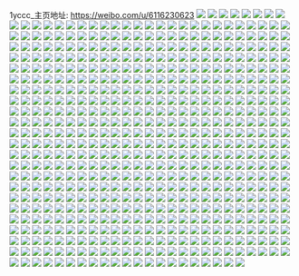 1yccc_主页地址: https://weibo.com/u/6116230623 
![](https://wx4.sinaimg.cn/mw2000/006FV4Z1gy1h9esvovrpvj316p1kwe81.jpg) 
![](https://wx4.sinaimg.cn/mw2000/006FV4Z1gy1h9esvt22xvj32gd340qv6.jpg) 
![](https://wx4.sinaimg.cn/mw2000/006FV4Z1gy1h9esvqgfuhj31nj27chdt.jpg) 
![](https://wx4.sinaimg.cn/mw2000/006FV4Z1gy1h9esvn4p8bj31hu1i24qp.jpg) 
![](https://wx4.sinaimg.cn/mw2000/006FV4Z1gy1h9esvmlwsdj31o1280kjl.jpg) 
![](https://wx4.sinaimg.cn/mw2000/006FV4Z1gy1h9esvrukzwj32bh2xshdv.jpg) 
![](https://wx4.sinaimg.cn/mw2000/006FV4Z1gy1h9esvk32c8j315l1kw1kx.jpg) 
![](https://wx4.sinaimg.cn/mw2000/006FV4Z1gy1h9esvl1104j31u91tu1ky.jpg) 
![](https://wx4.sinaimg.cn/mw2000/006FV4Z1gy1h9esvj8m0pj31821nfnos.jpg) 
![](https://wx4.sinaimg.cn/mw2000/006FV4Z1gy1h9ds79ukv9j30k00zkadu.jpg) 
![](https://wx4.sinaimg.cn/mw2000/006FV4Z1gy1h9ds7b6aioj32c0340qv5.jpg) 
![](https://wx4.sinaimg.cn/mw2000/006FV4Z1gy1h962oytxr3j30u0140e0c.jpg) 
![](https://wx4.sinaimg.cn/mw2000/006FV4Z1gy1h962owv2wzj30u0140dye.jpg) 
![](https://wx4.sinaimg.cn/mw2000/006FV4Z1gy1h962p122ubj33402c0e82.jpg) 
![](https://wx4.sinaimg.cn/mw2000/006FV4Z1gy1h962p43xmwj32c0340npe.jpg) 
![](https://wx4.sinaimg.cn/mw2000/006FV4Z1gy1h92iqtcxd4j31o0280npd.jpg) 
![](https://wx4.sinaimg.cn/mw2000/006FV4Z1gy1h92iquzj7wj32c02c0qv5.jpg) 
![](https://wx4.sinaimg.cn/mw2000/006FV4Z1gy1h92iqq0l41j30u0140455.jpg) 
![](https://wx4.sinaimg.cn/mw2000/006FV4Z1gy1h92iqvmrqpj30zg1bate7.jpg) 
![](https://wx4.sinaimg.cn/mw2000/006FV4Z1gy1h90zlj3gdgj30zk0k0dk4.jpg) 
![](https://wx4.sinaimg.cn/mw2000/006FV4Z1gy1h8u1fej4tsj32c02c0kjm.jpg) 
![](https://wx4.sinaimg.cn/mw2000/006FV4Z1gy1h8u1fa5455j32c02c0kjm.jpg) 
![](https://wx4.sinaimg.cn/mw2000/006FV4Z1gy1h8u1fgugukj32c02c0e82.jpg) 
![](https://wx4.sinaimg.cn/mw2000/006FV4Z1gy1h8u1fc1z44j32c02c0u0x.jpg) 
![](https://wx4.sinaimg.cn/mw2000/006FV4Z1gy1h8t4b3eq08j32c02c0b2a.jpg) 
![](https://wx4.sinaimg.cn/mw2000/006FV4Z1gy1h8t4b0fgytj32c02c07wi.jpg) 
![](https://wx4.sinaimg.cn/mw2000/006FV4Z1gy1h8t4eudlatj30u00ykn4j.jpg) 
![](https://wx4.sinaimg.cn/mw2000/006FV4Z1gy1h8t4euwc6tj30wi12m79x.jpg) 
![](https://wx4.sinaimg.cn/mw2000/006FV4Z1gy1h8t4etnor8j30tu0tugtn.jpg) 
![](https://wx4.sinaimg.cn/mw2000/006FV4Z1gy1h8t4evk3irj30tw0twjzi.jpg) 
![](https://wx4.sinaimg.cn/mw2000/006FV4Z1gy1h8t4bc7nz9j31sc1scb29.jpg) 
![](https://wx4.sinaimg.cn/mw2000/006FV4Z1gy1h8t4g3dbyyj32c02c0hdu.jpg) 
![](https://wx4.sinaimg.cn/mw2000/006FV4Z1gy1h8t4g4gra2j30u01hcgts.jpg) 
![](https://wx4.sinaimg.cn/mw2000/006FV4Z1gy1h8rzh0hoa3j30k00zk0x3.jpg) 
![](https://wx4.sinaimg.cn/mw2000/006FV4Z1gy1h8rzh19s7ej30tw0twajk.jpg) 
![](https://wx4.sinaimg.cn/mw2000/006FV4Z1gy1h8rzh1o8thj30u0140ajn.jpg) 
![](https://wx4.sinaimg.cn/mw2000/006FV4Z1gy1h8rzh20hf5j30u0140453.jpg) 
![](https://wx4.sinaimg.cn/mw2000/006FV4Z1gy1h8l7b65b3aj32c02c0npd.jpg) 
![](https://wx4.sinaimg.cn/mw2000/006FV4Z1gy1h8l7dgkaiuj32c02c0kjl.jpg) 
![](https://wx4.sinaimg.cn/mw2000/006FV4Z1gy1h8l7bd3luuj32c02c0u0x.jpg) 
![](https://wx4.sinaimg.cn/mw2000/006FV4Z1gy1h8l7b8b4ipj32c02c07wi.jpg) 
![](https://wx4.sinaimg.cn/mw2000/006FV4Z1gy1h8l7b9cu5jj30u01hc144.jpg) 
![](https://wx4.sinaimg.cn/mw2000/006FV4Z1gy1h8l7bb9ot5j32c02c0e82.jpg) 
![](https://wx4.sinaimg.cn/mw2000/006FV4Z1gy1h8l7b4b3tuj32c02c0x6p.jpg) 
![](https://wx4.sinaimg.cn/mw2000/006FV4Z1gy1h8l7bf74wuj32c02c0kjm.jpg) 
![](https://wx4.sinaimg.cn/mw2000/006FV4Z1gy1h8l7bhkuokj32c02c0e82.jpg) 
![](https://wx4.sinaimg.cn/mw2000/006FV4Z1gy1h8d93iio5mj32c02c0u0x.jpg) 
![](https://wx4.sinaimg.cn/mw2000/006FV4Z1gy1h8c1dlwasej325t33y7wi.jpg) 
![](https://wx4.sinaimg.cn/mw2000/006FV4Z1gy1h8c1dmyaj4j30u01hcgyp.jpg) 
![](https://wx4.sinaimg.cn/mw2000/006FV4Z1gy1h8c1dnbxkrj31ba0zgjxn.jpg) 
![](https://wx4.sinaimg.cn/mw2000/006FV4Z1gy1h8c1doqtvqj31o0280npd.jpg) 
![](https://wx4.sinaimg.cn/mw2000/006FV4Z1gy1h8c1dru0vwj33402c0u0y.jpg) 
![](https://wx4.sinaimg.cn/mw2000/006FV4Z1gy1h8c1duyz2ej33402c0npe.jpg) 
![](https://wx4.sinaimg.cn/mw2000/006FV4Z1gy1h8c1dz5imvj32c0340b2b.jpg) 
![](https://wx4.sinaimg.cn/mw2000/006FV4Z1gy1h8c1e2hgvpj32c03407wj.jpg) 
![](https://wx4.sinaimg.cn/mw2000/006FV4Z1gy1h8c1e4551kj31hc0u0wt9.jpg) 
![](https://wx4.sinaimg.cn/mw2000/006FV4Z1gy1h8c0amwnm7j31hc1hchdu.jpg) 
![](https://wx4.sinaimg.cn/mw2000/006FV4Z1gy1h8c0ahpk3ej33342bckjl.jpg) 
![](https://wx4.sinaimg.cn/mw2000/006FV4Z1gy1h8c0ap6h2kj33342bcu0x.jpg) 
![](https://wx4.sinaimg.cn/mw2000/006FV4Z1gy1h8c0xsrpsqj30zk0zk0x7.jpg) 
![](https://wx4.sinaimg.cn/mw2000/006FV4Z1gy1h7ulsc98asj31o02801ky.jpg) 
![](https://wx4.sinaimg.cn/mw2000/006FV4Z1gy1h7ulsf7sx8j31o0280hdu.jpg) 
![](https://wx4.sinaimg.cn/mw2000/006FV4Z1gy1h7ulsjmv4bj31o02801ky.jpg) 
![](https://wx4.sinaimg.cn/mw2000/006FV4Z1gy1h7ulsm7oj5j31o02801ky.jpg) 
![](https://wx4.sinaimg.cn/mw2000/006FV4Z1gy1h7ulsh9zg6j32801o0kjl.jpg) 
![](https://wx4.sinaimg.cn/mw2000/006FV4Z1gy1h7uls9vepbj32c02c0b2a.jpg) 
![](https://wx4.sinaimg.cn/mw2000/006FV4Z1gy1h7til10tx2j32801o0e81.jpg) 
![](https://wx4.sinaimg.cn/mw2000/006FV4Z1gy1h7til71k9gj32802ypnpk.jpg) 
![](https://wx4.sinaimg.cn/mw2000/006FV4Z1gy1h7til7up4bj31o0280b29.jpg) 
![](https://wx4.sinaimg.cn/mw2000/006FV4Z1gy1h7tikz4re4j32c0340npe.jpg) 
![](https://wx4.sinaimg.cn/mw2000/006FV4Z1gy1h7til9h14kj32c03404qr.jpg) 
![](https://wx4.sinaimg.cn/mw2000/006FV4Z1gy1h7tiln6u9zj32c0340e82.jpg) 
![](https://wx4.sinaimg.cn/mw2000/006FV4Z1gy1h7k7sr1vcoj32c03401kz.jpg) 
![](https://wx4.sinaimg.cn/mw2000/006FV4Z1gy1h7k7svfb6nj32c0340x6q.jpg) 
![](https://wx4.sinaimg.cn/mw2000/006FV4Z1gy1h7k7syalqrj32c0340kjm.jpg) 
![](https://wx4.sinaimg.cn/mw2000/006FV4Z1gy1h72x2x9o3bj33402c0npf.jpg) 
![](https://wx4.sinaimg.cn/mw2000/006FV4Z1gy1h72wxdimjvj33402c0npf.jpg) 
![](https://wx4.sinaimg.cn/mw2000/006FV4Z1gy1h72wwf8ik4j32c02c04qs.jpg) 
![](https://wx4.sinaimg.cn/mw2000/006FV4Z1gy1h72wwkzvvuj33402c0kjp.jpg) 
![](https://wx4.sinaimg.cn/mw2000/006FV4Z1gy1h72wwq2jzjj33402c0u0x.jpg) 
![](https://wx4.sinaimg.cn/mw2000/006FV4Z1gy1h72wwu2l20j32c02c0u0z.jpg) 
![](https://wx4.sinaimg.cn/mw2000/006FV4Z1gy1h72wwypk0oj33402c0u10.jpg) 
![](https://wx4.sinaimg.cn/mw2000/006FV4Z1gy1h72wx493l6j33402c0u11.jpg) 
![](https://wx4.sinaimg.cn/mw2000/006FV4Z1gy1h72wx9luitj33402c01l1.jpg) 
![](https://wx4.sinaimg.cn/mw2000/006FV4Z1gy1h72wxstyxlj32c02c0npe.jpg) 
![](https://wx4.sinaimg.cn/mw2000/006FV4Z1gy1h72wxixc8lj33402c0hdt.jpg) 
![](https://wx4.sinaimg.cn/mw2000/006FV4Z1gy1h72wxljuq9j32c02c0x6q.jpg) 
![](https://wx4.sinaimg.cn/mw2000/006FV4Z1gy1h72wy5402uj33402c0qv9.jpg) 
![](https://wx4.sinaimg.cn/mw2000/006FV4Z1gy1h72wyapnfej324c24c4qq.jpg) 
![](https://wx4.sinaimg.cn/mw2000/006FV4Z1gy1h72wxqw4u2j33402c04qt.jpg) 
![](https://wx4.sinaimg.cn/mw2000/006FV4Z1gy1h72wxvtm6pj33402c01kz.jpg) 
![](https://wx4.sinaimg.cn/mw2000/006FV4Z1gy1h72wwb4jvxj33402c0x6q.jpg) 
![](https://wx4.sinaimg.cn/mw2000/006FV4Z1gy1h72wxza5gdj33402c0b2b.jpg) 
![](https://wx4.sinaimg.cn/mw2000/006FV4Z1gy1h6oou9jym7j33402c0qv6.jpg) 
![](https://wx4.sinaimg.cn/mw2000/006FV4Z1gy1h6ooube4ykj33402c0u0y.jpg) 
![](https://wx4.sinaimg.cn/mw2000/006FV4Z1gy1h6oou7q6nbj33402c0npe.jpg) 
![](https://wx4.sinaimg.cn/mw2000/006FV4Z1gy1h6eqlmtmfnj325u2vt4qq.jpg) 
![](https://wx4.sinaimg.cn/mw2000/006FV4Z1gy1h6eqlod5x0j321l2q4x6p.jpg) 
![](https://wx4.sinaimg.cn/mw2000/006FV4Z1gy1h6eqlrv8tej32c03407wj.jpg) 
![](https://wx4.sinaimg.cn/mw2000/006FV4Z1gy1h6eqmpxpc3j32c02c01ky.jpg) 
![](https://wx4.sinaimg.cn/mw2000/006FV4Z1gy1h6eqnjctjej30tz0tzwpd.jpg) 
![](https://wx4.sinaimg.cn/mw2000/006FV4Z1gy1h6a0chcgaoj30tu13ugnn.jpg) 
![](https://wx4.sinaimg.cn/mw2000/006FV4Z1gy1h6a06ujahuj33402c0hdx.jpg) 
![](https://wx4.sinaimg.cn/mw2000/006FV4Z1gy1h6a061capaj32c02c0qv6.jpg) 
![](https://wx4.sinaimg.cn/mw2000/006FV4Z1gy1h6a0d6kilgj30tu0tu0u1.jpg) 
![](https://wx4.sinaimg.cn/mw2000/006FV4Z1gy1h6a0707ccij30u90h70xv.jpg) 
![](https://wx4.sinaimg.cn/mw2000/006FV4Z1gy1h6a066xsxtj32c0340kjm.jpg) 
![](https://wx4.sinaimg.cn/mw2000/006FV4Z1gy1h6a06duvpqj32c0340hdv.jpg) 
![](https://wx4.sinaimg.cn/mw2000/006FV4Z1gy1h6a083xzqfj30u0140q5t.jpg) 
![](https://wx4.sinaimg.cn/mw2000/006FV4Z1gy1h6a0a08oznj31o0280aio.jpg) 
![](https://wx4.sinaimg.cn/mw2000/006FV4Z1gy1h6a09xma5wj32c0340kjm.jpg) 
![](https://wx4.sinaimg.cn/mw2000/006FV4Z1gy1h6a06a3r08j32ps1j6n44.jpg) 
![](https://wx4.sinaimg.cn/mw2000/006FV4Z1gy1h6a06obab2j32c03401kz.jpg) 
![](https://wx4.sinaimg.cn/mw2000/006FV4Z1gy1h6a05rz50mj33402c0x6q.jpg) 
![](https://wx4.sinaimg.cn/mw2000/006FV4Z1gy1h6a0bgkn2ij32c02c0x6p.jpg) 
![](https://wx4.sinaimg.cn/mw2000/006FV4Z1gy1h5znkf6x09j32c03407wj.jpg) 
![](https://wx4.sinaimg.cn/mw2000/006FV4Z1gy1h5znkcgdjjj30pr19stcs.jpg) 
![](https://wx4.sinaimg.cn/mw2000/006FV4Z1gy1h5znkme9kwj33402c01l0.jpg) 
![](https://wx4.sinaimg.cn/mw2000/006FV4Z1gy1h5znkp98wgj32c0340x6q.jpg) 
![](https://wx4.sinaimg.cn/mw2000/006FV4Z1gy1h5gzclg57nj31o0280u0x.jpg) 
![](https://wx4.sinaimg.cn/mw2000/006FV4Z1gy1h5gzcmwaowj31o0280u0x.jpg) 
![](https://wx4.sinaimg.cn/mw2000/006FV4Z1gy1h5gzcoe3xlj31o0280kjl.jpg) 
![](https://wx4.sinaimg.cn/mw2000/006FV4Z1gy1h5gzcssyooj31o0280kjl.jpg) 
![](https://wx4.sinaimg.cn/mw2000/006FV4Z1gy1h5gzcuivp9j31o0280b29.jpg) 
![](https://wx4.sinaimg.cn/mw2000/006FV4Z1gy1h5gzcwizwsj31ld26ae81.jpg) 
![](https://wx4.sinaimg.cn/mw2000/006FV4Z1gy1h5gzcy2zgaj30vc15saog.jpg) 
![](https://wx4.sinaimg.cn/mw2000/006FV4Z1gy1h5gzcibl7pj30u01407im.jpg) 
![](https://wx4.sinaimg.cn/mw2000/006FV4Z1gy1h5gzczhv6aj30vc15stji.jpg) 
![](https://wx4.sinaimg.cn/mw2000/006FV4Z1gy1h5gzd0h2i7j30wi0i0gq6.jpg) 
![](https://wx4.sinaimg.cn/mw2000/006FV4Z1gy1h5gzd713suj32c0340npf.jpg) 
![](https://wx4.sinaimg.cn/mw2000/006FV4Z1gy1h5gzdcjvlej31y92rwnpf.jpg) 
![](https://wx4.sinaimg.cn/mw2000/006FV4Z1gy1h5gzcqu4rzj32c02c0e82.jpg) 
![](https://wx4.sinaimg.cn/mw2000/006FV4Z1gy1h5gzdg9zaej33402c0kjp.jpg) 
![](https://wx4.sinaimg.cn/mw2000/006FV4Z1gy1h5gzdi9s02j32c02c07wj.jpg) 
![](https://wx4.sinaimg.cn/mw2000/006FV4Z1gy1h5gzcglecgj32c02c0e84.jpg) 
![](https://wx4.sinaimg.cn/mw2000/006FV4Z1gy1h5h0ig5vfcj33402c0x6t.jpg) 
![](https://wx4.sinaimg.cn/mw2000/006FV4Z1gy1h5et717zjjj33402c07wi.jpg) 
![](https://wx4.sinaimg.cn/mw2000/006FV4Z1gy1h5et72edixj33402c07wi.jpg) 
![](https://wx4.sinaimg.cn/mw2000/006FV4Z1gy1h5et7463gtj33402c07wi.jpg) 
![](https://wx4.sinaimg.cn/mw2000/006FV4Z1gy1h5et6zwwdgj33402c0kjm.jpg) 
![](https://wx4.sinaimg.cn/mw2000/006FV4Z1gy1h5et75p0vvj33402c0kjm.jpg) 
![](https://wx4.sinaimg.cn/mw2000/006FV4Z1gy1h5et78p7chj32c02c0b2a.jpg) 
![](https://wx4.sinaimg.cn/mw2000/006FV4Z1gy1h4yijvzkk3j31i00w0twb.jpg) 
![](https://wx4.sinaimg.cn/mw2000/006FV4Z1gy1h4yii2w36lj32801o0b2a.jpg) 
![](https://wx4.sinaimg.cn/mw2000/006FV4Z1gy1h4yiigs8hij32801o0kjm.jpg) 
![](https://wx4.sinaimg.cn/mw2000/006FV4Z1gy1h4yiikr95tj31o0280b2a.jpg) 
![](https://wx4.sinaimg.cn/mw2000/006FV4Z1gy1h4yikdanr6j32yo1o0e82.jpg) 
![](https://wx4.sinaimg.cn/mw2000/006FV4Z1gy1h4yik9qa5rj32c0340hdv.jpg) 
![](https://wx4.sinaimg.cn/mw2000/006FV4Z1gy1h4yik37jwlj32c03407wl.jpg) 
![](https://wx4.sinaimg.cn/mw2000/006FV4Z1gy1h4yik72qtoj32c0340x6r.jpg) 
![](https://wx4.sinaimg.cn/mw2000/006FV4Z1gy1h4yikgur05j32c0340hdu.jpg) 
![](https://wx4.sinaimg.cn/mw2000/006FV4Z1gy1h3vbg41mwtj32c0340x6p.jpg) 
![](https://wx4.sinaimg.cn/mw2000/006FV4Z1gy1h3vbg6lzazj32c02c0x6p.jpg) 
![](https://wx4.sinaimg.cn/mw2000/006FV4Z1gy1h3vbg8lk9yj32c02c0hdt.jpg) 
![](https://wx4.sinaimg.cn/mw2000/006FV4Z1gy1h3vbpgbeyhj31nc275e81.jpg) 
![](https://wx4.sinaimg.cn/mw2000/006FV4Z1gy1h3vbs40iaaj30tu13u7m6.jpg) 
![](https://wx4.sinaimg.cn/mw2000/006FV4Z1gy1h3vbs7w5egj30l60fpjvc.jpg) 
![](https://wx4.sinaimg.cn/mw2000/006FV4Z1gy1h3f672sky9j31ya2n9npd.jpg) 
![](https://wx4.sinaimg.cn/mw2000/006FV4Z1gy1h3f67f6tuaj30yi22okjl.jpg) 
![](https://wx4.sinaimg.cn/mw2000/006FV4Z1gy1h3f67fyzcpj30wi1cjdpg.jpg) 
![](https://wx4.sinaimg.cn/mw2000/006FV4Z1gy1h3f6700k0wj32c02c0hdu.jpg) 
![](https://wx4.sinaimg.cn/mw2000/006FV4Z1gy1h3f67jnx5lj32c02c0b2a.jpg) 
![](https://wx4.sinaimg.cn/mw2000/006FV4Z1gy1h3f67qjzp5j32c0340b2a.jpg) 
![](https://wx4.sinaimg.cn/mw2000/006FV4Z1gy1h3f67vcfptj32c03404qq.jpg) 
![](https://wx4.sinaimg.cn/mw2000/006FV4Z1gy1h3f67yb2eaj32c02c0qv5.jpg) 
![](https://wx4.sinaimg.cn/mw2000/006FV4Z1gy1h3f682z5acj32c03401l0.jpg) 
![](https://wx4.sinaimg.cn/mw2000/006FV4Z1gy1h3f687gbj4j32c03404qs.jpg) 
![](https://wx4.sinaimg.cn/mw2000/006FV4Z1gy1h3f68bxenuj32c03401l0.jpg) 
![](https://wx4.sinaimg.cn/mw2000/006FV4Z1gy1h3f68gr1xyj32c0340hdw.jpg) 
![](https://wx4.sinaimg.cn/mw2000/006FV4Z1gy1h3f68kh47dj32c03407wj.jpg) 
![](https://wx4.sinaimg.cn/mw2000/006FV4Z1gy1h3f68pyeffj32c0340x6r.jpg) 
![](https://wx4.sinaimg.cn/mw2000/006FV4Z1gy1h3f68tmg38j32c0340qv7.jpg) 
![](https://wx4.sinaimg.cn/mw2000/006FV4Z1gy1h32f36qc5qj31o02yohbl.jpg) 
![](https://wx4.sinaimg.cn/mw2000/006FV4Z1gy1h32f381kk2j31o02yokg2.jpg) 
![](https://wx4.sinaimg.cn/mw2000/006FV4Z1gy1h32f4evw7xj30u00l6aiq.jpg) 
![](https://wx4.sinaimg.cn/mw2000/006FV4Z1gy1h32f39qa56j30zg1batdv.jpg) 
![](https://wx4.sinaimg.cn/mw2000/006FV4Z1gy1h32f3c809ij32c0340hdu.jpg) 
![](https://wx4.sinaimg.cn/mw2000/006FV4Z1gy1h32f3ezyorj32c0340hdu.jpg) 
![](https://wx4.sinaimg.cn/mw2000/006FV4Z1gy1h32f3lokbpj30sw0guwim.jpg) 
![](https://wx4.sinaimg.cn/mw2000/006FV4Z1gy1h32f3l4o77j32c0340qv7.jpg) 
![](https://wx4.sinaimg.cn/mw2000/006FV4Z1gy1h32f356cw3j32c03404qr.jpg) 
![](https://wx4.sinaimg.cn/mw2000/006FV4Z1gy1h32f3u0bsaj31o021u4qp.jpg) 
![](https://wx4.sinaimg.cn/mw2000/006FV4Z1gy1h32f3xprtfj31o0280hdt.jpg) 
![](https://wx4.sinaimg.cn/mw2000/006FV4Z1gy1h32f40d5kaj32c0340x6q.jpg) 
![](https://wx4.sinaimg.cn/mw2000/006FV4Z1gy1h32f47jqi6j31o0280u0x.jpg) 
![](https://wx4.sinaimg.cn/mw2000/006FV4Z1gy1h32f4df0w3j31o0280kjl.jpg) 
![](https://wx4.sinaimg.cn/mw2000/006FV4Z1gy1h32f5h6ioqj32c02c0npd.jpg) 
![](https://wx4.sinaimg.cn/mw2000/006FV4Z1gy1h23rt8zc9lj32c02c0kjl.jpg) 
![](https://wx4.sinaimg.cn/mw2000/006FV4Z1gy1h23rtl3cpuj32c0340e82.jpg) 
![](https://wx4.sinaimg.cn/mw2000/006FV4Z1gy1h23rtmw9xfj32c0340u0x.jpg) 
![](https://wx4.sinaimg.cn/mw2000/006FV4Z1gy1h23rswu1fmj32il2ilhdv.jpg) 
![](https://wx4.sinaimg.cn/mw2000/006FV4Z1gy1h23rs89ibvj30u00u0qoz.jpg) 
![](https://wx4.sinaimg.cn/mw2000/006FV4Z1gy1h23rto4rwcj32c02c0kjl.jpg) 
![](https://wx4.sinaimg.cn/mw2000/006FV4Z1gy1h23rtj6jkij31ff1keb29.jpg) 
![](https://wx4.sinaimg.cn/mw2000/006FV4Z1gy1h23rs8usutj313u0tun88.jpg) 
![](https://wx4.sinaimg.cn/mw2000/006FV4Z1gy1h23rsd9sivj32pd2pd7wk.jpg) 
![](https://wx4.sinaimg.cn/mw2000/006FV4Z1gy1h23rsgjuaxj32c02c0b2b.jpg) 
![](https://wx4.sinaimg.cn/mw2000/006FV4Z1gy1h23rsoe2lyj32c02c0u0z.jpg) 
![](https://wx4.sinaimg.cn/mw2000/006FV4Z1gy1h23rssvf8tj331e31e7wk.jpg) 
![](https://wx4.sinaimg.cn/mw2000/006FV4Z1gy1h1d5ek6uj3j32c02c04qr.jpg) 
![](https://wx4.sinaimg.cn/mw2000/006FV4Z1gy1h1d5emqfy1j32c02c01kz.jpg) 
![](https://wx4.sinaimg.cn/mw2000/006FV4Z1gy1h1d5fz1l6pj30fp0fpt9t.jpg) 
![](https://wx4.sinaimg.cn/mw2000/006FV4Z1gy1h1d5ehfwpcj32c02c0npe.jpg) 
![](https://wx4.sinaimg.cn/mw2000/006FV4Z1gy1h1d5eps5koj33402c0hdv.jpg) 
![](https://wx4.sinaimg.cn/mw2000/006FV4Z1gy1h1d5ertlc9j32c0340kjm.jpg) 
![](https://wx4.sinaimg.cn/mw2000/006FV4Z1gy1h1d5fyaumgj32c02c07wj.jpg) 
![](https://wx4.sinaimg.cn/mw2000/006FV4Z1gy1h1d5hy8zzgj32c0340e82.jpg) 
![](https://wx4.sinaimg.cn/mw2000/006FV4Z1gy1h1d5i1vwtcj33402c0b2b.jpg) 
![](https://wx4.sinaimg.cn/mw2000/006FV4Z1gy1h1d5i6ypokj32c03407wj.jpg) 
![](https://wx4.sinaimg.cn/mw2000/006FV4Z1gy1h0mi5rmsitj32c0340hdv.jpg) 
![](https://wx4.sinaimg.cn/mw2000/006FV4Z1gy1h0mi5w429cj32c03407wj.jpg) 
![](https://wx4.sinaimg.cn/mw2000/006FV4Z1gy1h0mi0dg58jj32c03401kz.jpg) 
![](https://wx4.sinaimg.cn/mw2000/006FV4Z1gy1h0mi2v7m08j32c0340e83.jpg) 
![](https://wx4.sinaimg.cn/mw2000/006FV4Z1gy1gzvtiwggd1j30sl1evjwu.jpg) 
![](https://wx4.sinaimg.cn/mw2000/006FV4Z1gy1gzvtivt8jjj32c02c0npd.jpg) 
![](https://wx4.sinaimg.cn/mw2000/006FV4Z1gy1gzvqeoyr1jj32c02c0kjn.jpg) 
![](https://wx4.sinaimg.cn/mw2000/006FV4Z1gy1gzvqeqbziej32c0293npe.jpg) 
![](https://wx4.sinaimg.cn/mw2000/006FV4Z1gy1gzvqenoek6j33322bau0y.jpg) 
![](https://wx4.sinaimg.cn/mw2000/006FV4Z1gy1gzvqfrjmosj32c02c0e82.jpg) 
![](https://wx4.sinaimg.cn/mw2000/006FV4Z1gy1gzavldg2f2j306o04oq2s.jpg) 
![](https://wx4.sinaimg.cn/mw2000/006FV4Z1gy1gyvsxhx069j32c0340hdt.jpg) 
![](https://wx4.sinaimg.cn/mw2000/006FV4Z1gy1gyvsxjgvo5j32c0340npe.jpg) 
![](https://wx4.sinaimg.cn/mw2000/006FV4Z1gy1gyvsxkld06j32c0340qv5.jpg) 
![](https://wx4.sinaimg.cn/mw2000/006FV4Z1gy1gyvt5exp59j32c0340npe.jpg) 
![](https://wx4.sinaimg.cn/mw2000/006FV4Z1gy1gynnywyh1wj30wi17cgwf.jpg) 
![](https://wx4.sinaimg.cn/mw2000/006FV4Z1gy1gxzpthc0gpj32c0340b2b.jpg) 
![](https://wx4.sinaimg.cn/mw2000/006FV4Z1gy1gxzptkgphij32c03401kz.jpg) 
![](https://wx4.sinaimg.cn/mw2000/006FV4Z1gy1gxzptl8ijnj30wi0i342g.jpg) 
![](https://wx4.sinaimg.cn/mw2000/006FV4Z1gy1gxs7xbszqzj33402c07wk.jpg) 
![](https://wx4.sinaimg.cn/mw2000/006FV4Z1gy1gxkg8inm10j32c0340u0x.jpg) 
![](https://wx4.sinaimg.cn/mw2000/006FV4Z1gy1gxkg8h1jn0j32c0340u0x.jpg) 
![](https://wx4.sinaimg.cn/mw2000/006FV4Z1gy1gxkgtqnnklj33402c0kjn.jpg) 
![](https://wx4.sinaimg.cn/mw2000/006FV4Z1gy1gvqs9vbenjj62c03407wk02.jpg) 
![](https://wx4.sinaimg.cn/mw2000/006FV4Z1gy1gvqs9yjawsj62c03404qs02.jpg) 
![](https://wx4.sinaimg.cn/mw2000/006FV4Z1gy1gvqsa03q0bj62c03401l002.jpg) 
![](https://wx4.sinaimg.cn/mw2000/006FV4Z1gy1gvqs842h0wj62c0340b2b02.jpg) 
![](https://wx4.sinaimg.cn/mw2000/006FV4Z1gy1gvqs7xvizrj62c03407wi02.jpg) 
![](https://wx4.sinaimg.cn/mw2000/006FV4Z1gy1gvqs7yyxc4j61o0280hdt02.jpg) 
![](https://wx4.sinaimg.cn/mw2000/006FV4Z1gy1gvqs824w3ij61k927zkjl02.jpg) 
![](https://wx4.sinaimg.cn/mw2000/006FV4Z1gy1gvqs9td40qj62c02c0e8102.jpg) 
![](https://wx4.sinaimg.cn/mw2000/006FV4Z1gy1gvqsaatq7uj62c0340e8202.jpg) 
![](https://wx4.sinaimg.cn/mw2000/006FV4Z1gy1gv2ew4xkeej62c02c0qv602.jpg) 
![](https://wx4.sinaimg.cn/mw2000/006FV4Z1gy1guz4mh4rbaj61o0280kjl02.jpg) 
![](https://wx4.sinaimg.cn/mw2000/006FV4Z1gy1guz4miyobxj60u018waub02.jpg) 
![](https://wx4.sinaimg.cn/mw2000/006FV4Z1gy1guz4mjvcgvj60u018w7nf02.jpg) 
![](https://wx4.sinaimg.cn/mw2000/006FV4Z1gy1guz4mkvxb3j60u018wqns02.jpg) 
![](https://wx4.sinaimg.cn/mw2000/006FV4Z1gy1guz4mga3nzj60u018wdzx02.jpg) 
![](https://wx4.sinaimg.cn/mw2000/006FV4Z1gy1guz4mlulocj62c0340npe02.jpg) 
![](https://wx4.sinaimg.cn/mw2000/006FV4Z1gy1guz4mnem2uj63402c0kjm02.jpg) 
![](https://wx4.sinaimg.cn/mw2000/006FV4Z1gy1guz4mwn2ejj60tz0rjqcu02.jpg) 
![](https://wx4.sinaimg.cn/mw2000/006FV4Z1gy1guz4mpt5ooj63402c0kjm02.jpg) 
![](https://wx4.sinaimg.cn/mw2000/006FV4Z1gy1guhnwtgk6dj62c0340qv602.jpg) 
![](https://wx4.sinaimg.cn/mw2000/006FV4Z1gy1guhnwwfqv9j62c03404qr02.jpg) 
![](https://wx4.sinaimg.cn/mw2000/006FV4Z1gy1guhnwzolgej62c0340kjn02.jpg) 
![](https://wx4.sinaimg.cn/mw2000/006FV4Z1gy1guhnxdxxpaj62c0340hdu02.jpg) 
![](https://wx4.sinaimg.cn/mw2000/006FV4Z1gy1guhnylelf4j62c0340b2a02.jpg) 
![](https://wx4.sinaimg.cn/mw2000/006FV4Z1gy1guhnzkym8oj62c0340hdu02.jpg) 
![](https://wx4.sinaimg.cn/mw2000/006FV4Z1gy1guhnznpsc2j62c0340x6q02.jpg) 
![](https://wx4.sinaimg.cn/mw2000/006FV4Z1gy1guho0nms7hj62c0340hdv02.jpg) 
![](https://wx4.sinaimg.cn/mw2000/006FV4Z1gy1guho0rb0mhj62c0340e8302.jpg) 
![](https://wx4.sinaimg.cn/mw2000/006FV4Z1gy1guau5fn6auj62c0340kjl02.jpg) 
![](https://wx4.sinaimg.cn/mw2000/006FV4Z1gy1guau5hmhmwj62c0340kjl02.jpg) 
![](https://wx4.sinaimg.cn/mw2000/006FV4Z1gy1guau5jmlhrj62c0340qv502.jpg) 
![](https://wx4.sinaimg.cn/mw2000/006FV4Z1gy1guau5njk0dj62c0340e8102.jpg) 
![](https://wx4.sinaimg.cn/mw2000/006FV4Z1gy1guau5t7i4nj62c0340e8202.jpg) 
![](https://wx4.sinaimg.cn/mw2000/006FV4Z1gy1guau5wtx3rj62c0340npe02.jpg) 
![](https://wx4.sinaimg.cn/mw2000/006FV4Z1gy1guau62f0ybj62c0340hdv02.jpg) 
![](https://wx4.sinaimg.cn/mw2000/006FV4Z1gy1guau6g91cej60u01407je02.jpg) 
![](https://wx4.sinaimg.cn/mw2000/006FV4Z1gy1guau672ro2j62c0340qv602.jpg) 
![](https://wx4.sinaimg.cn/mw2000/006FV4Z1gy1gu61f762alj60pe0tugs802.jpg) 
![](https://wx4.sinaimg.cn/mw2000/006FV4Z1gy1gu61dt694wj62c02c01ky02.jpg) 
![](https://wx4.sinaimg.cn/mw2000/006FV4Z1gy1gu61e3gxoaj62c02c04qq02.jpg) 
![](https://wx4.sinaimg.cn/mw2000/006FV4Z1gy1gu61gfbbm9j62c02c0b2a02.jpg) 
![](https://wx4.sinaimg.cn/mw2000/006FV4Z1gy1gu61l95taxj62c02c07wi02.jpg) 
![](https://wx4.sinaimg.cn/mw2000/006FV4Z1gy1grqbwzqww3j32c0340npe.jpg) 
![](https://wx4.sinaimg.cn/mw2000/006FV4Z1gy1grqbx2l0xfj32c0340hdu.jpg) 
![](https://wx4.sinaimg.cn/mw2000/006FV4Z1gy1grqbx5lzv9j32c0340u0y.jpg) 
![](https://wx4.sinaimg.cn/mw2000/006FV4Z1gy1grqby9tj31j62c0340u0y02.jpg) 
![](https://wx4.sinaimg.cn/mw2000/006FV4Z1gy1grqbyfqzg2j32c02c0hdy.jpg) 
![](https://wx4.sinaimg.cn/mw2000/006FV4Z1gy1grqby71gdrj30u01hctgl.jpg) 
![](https://wx4.sinaimg.cn/mw2000/006FV4Z1gy1grqbyi0taij32c02c07wi.jpg) 
![](https://wx4.sinaimg.cn/mw2000/006FV4Z1gy1grqbz31oyqj32c03401kx.jpg) 
![](https://wx4.sinaimg.cn/mw2000/006FV4Z1gy1grqbz15lx0j32l7340u15.jpg) 
![](https://wx4.sinaimg.cn/mw2000/006FV4Z1gy1grqbyoai50j320830cb2a.jpg) 
![](https://wx4.sinaimg.cn/mw2000/006FV4Z1gy1grqbym9sk7j30u01904at.jpg) 
![](https://wx4.sinaimg.cn/mw2000/006FV4Z1gy1grqbyrg3zwj33402c0kjl.jpg) 
![](https://wx4.sinaimg.cn/mw2000/006FV4Z1gy1gqtui045wcj30mi0mngwe.jpg) 
![](https://wx4.sinaimg.cn/mw2000/006FV4Z1gy1gqtuflh1h3j323q23qqv6.jpg) 
![](https://wx4.sinaimg.cn/mw2000/006FV4Z1gy1gqtugwndcqj62c02c04qs02.jpg) 
![](https://wx4.sinaimg.cn/mw2000/006FV4Z1gy1gqtufthc74j32c02c0e84.jpg) 
![](https://wx4.sinaimg.cn/mw2000/006FV4Z1gy1gqtufoywfsj32c02c01l0.jpg) 
![](https://wx4.sinaimg.cn/mw2000/006FV4Z1gy1gqtuggs0bjj62c02c0e8302.jpg) 
![](https://wx4.sinaimg.cn/mw2000/006FV4Z1gy1gqtugsmfbvj32c02c0b2c.jpg) 
![](https://wx4.sinaimg.cn/mw2000/006FV4Z1gy1gqtufz2ra6j32c02c0qv8.jpg) 
![](https://wx4.sinaimg.cn/mw2000/006FV4Z1gy1gqtug7u8r0j32c02c0npf.jpg) 
![](https://wx4.sinaimg.cn/mw2000/006FV4Z1gy1gqtugkn7pcj32c02c0e83.jpg) 
![](https://wx4.sinaimg.cn/mw2000/006FV4Z1gy1gqtugoguidj32c02c0npf.jpg) 
![](https://wx4.sinaimg.cn/mw2000/006FV4Z1gy1gqtuh5o0owj32c02c0hdw.jpg) 
![](https://wx4.sinaimg.cn/mw2000/006FV4Z1gy1gqtugdbgiyj32c02c0hdw.jpg) 
![](https://wx4.sinaimg.cn/mw2000/006FV4Z1gy1gqtuh0hzx4j32c02c0qv7.jpg) 
![](https://wx4.sinaimg.cn/mw2000/006FV4Z1gy1gqtug3aor3j32c02c0npf.jpg) 
![](https://wx4.sinaimg.cn/mw2000/006FV4Z1gy1gqtuhc124sj32c02c04qs.jpg) 
![](https://wx4.sinaimg.cn/mw2000/006FV4Z1gy1gqtuhgn5nwj32c02c01l0.jpg) 
![](https://wx4.sinaimg.cn/mw2000/006FV4Z1gy1gqtuhhiwpxj30rs0kuzus.jpg) 
![](https://wx4.sinaimg.cn/mw2000/006FV4Z1gy1gocv45t6zxj31nz27dhdt.jpg) 
![](https://wx4.sinaimg.cn/mw2000/006FV4Z1gy1gocv4ddc5ij31zv1hwhdt.jpg) 
![](https://wx4.sinaimg.cn/mw2000/006FV4Z1gy1gocv48cbslj31o0280hdt.jpg) 
![](https://wx4.sinaimg.cn/mw2000/006FV4Z1gy1gocv4b5y3qj31o0280hdt.jpg) 
![](https://wx4.sinaimg.cn/mw2000/006FV4Z1gy1gocv4iu9rpj32c03407wj.jpg) 
![](https://wx4.sinaimg.cn/mw2000/006FV4Z1gy1gocv50820zj32802yo4qr.jpg) 
![](https://wx4.sinaimg.cn/mw2000/006FV4Z1gy1gocv4mexmbj33402c0npd.jpg) 
![](https://wx4.sinaimg.cn/mw2000/006FV4Z1gy1gocv4qg76bj32c0340b29.jpg) 
![](https://wx4.sinaimg.cn/mw2000/006FV4Z1gy1gocv4uxbr5j32c0340kjm.jpg) 
![](https://wx4.sinaimg.cn/mw2000/006FV4Z1gy1gnu7xsywl1j31400u0e83.jpg) 
![](https://wx4.sinaimg.cn/mw2000/006FV4Z1gy1gnu7xq4clcj321p1iekjm.jpg) 
![](https://wx4.sinaimg.cn/mw2000/006FV4Z1gy1gnu7xredjrj32801o0qv5.jpg) 
![](https://wx4.sinaimg.cn/mw2000/006FV4Z1gy1gnqyr56w1oj31o0280npe.jpg) 
![](https://wx4.sinaimg.cn/mw2000/006FV4Z1gy1gnqyr3yd45j31o0280kjm.jpg) 
![](https://wx4.sinaimg.cn/mw2000/006FV4Z1gy1gn08iv2qfoj32c02c0u0x.jpg) 
![](https://wx4.sinaimg.cn/mw2000/006FV4Z1gy1gn08ik0p5fj32c02c0npf.jpg) 
![](https://wx4.sinaimg.cn/mw2000/006FV4Z1gy1gn08iq1rt2j32c02c0x6s.jpg) 
![](https://wx4.sinaimg.cn/mw2000/006FV4Z1gy1gn08il321wj32c02c0npf.jpg) 
![](https://wx4.sinaimg.cn/mw2000/006FV4Z1gy1gn08j5dy4wj32c02c0b2c.jpg) 
![](https://wx4.sinaimg.cn/mw2000/006FV4Z1gy1gn08ihc146j32c02c07wi.jpg) 
![](https://wx4.sinaimg.cn/mw2000/006FV4Z1gy1gn08im1ivij32c02c0x6q.jpg) 
![](https://wx4.sinaimg.cn/mw2000/006FV4Z1gy1gn08iixef3j32c02c07wj.jpg) 
![](https://wx4.sinaimg.cn/mw2000/006FV4Z1gy1gn08io46qdj32c02c01ky.jpg) 
![](https://wx4.sinaimg.cn/mw2000/006FV4Z1gy1gn08j2e0klj32c02c0npd.jpg) 
![](https://wx4.sinaimg.cn/mw2000/006FV4Z1gy1gn08irnljnj32c02c0qv5.jpg) 
![](https://wx4.sinaimg.cn/mw2000/006FV4Z1gy1gn08itfkurj32c02c0hdt.jpg) 
![](https://wx4.sinaimg.cn/mw2000/006FV4Z1gy1gn08iwr7c4j32c02c0hdt.jpg) 
![](https://wx4.sinaimg.cn/mw2000/006FV4Z1gy1gn08iyqa3ij32c02c01ky.jpg) 
![](https://wx4.sinaimg.cn/mw2000/006FV4Z1gy1gn08j0n870j32c02c0qv5.jpg) 
![](https://wx4.sinaimg.cn/mw2000/006FV4Z1gy1gmld3pbf75j31o0280npe.jpg) 
![](https://wx4.sinaimg.cn/mw2000/006FV4Z1gy1gm5zrpq5iaj32c02c0u0x.jpg) 
![](https://wx4.sinaimg.cn/mw2000/006FV4Z1gy1gm5zrrtk3pj32c02c0x6r.jpg) 
![](https://wx4.sinaimg.cn/mw2000/006FV4Z1gy1gm5zrsz9y2j33402c0b2b.jpg) 
![](https://wx4.sinaimg.cn/mw2000/006FV4Z1gy1gm5zrp0dmfj31o02804qq.jpg) 
![](https://wx4.sinaimg.cn/mw2000/006FV4Z1gy1glpzw17aa7j32c02c0e81.jpg) 
![](https://wx4.sinaimg.cn/mw2000/006FV4Z1gy1gl3q27f6t4j32c02c07wh.jpg) 
![](https://wx4.sinaimg.cn/mw2000/006FV4Z1gy1gl3q2grfzyj32c02c07wh.jpg) 
![](https://wx4.sinaimg.cn/mw2000/006FV4Z1gy1gl3q2f7xfxj32c02c04qp.jpg) 
![](https://wx4.sinaimg.cn/mw2000/006FV4Z1gy1gl3q2jvr35j32c02c07wh.jpg) 
![](https://wx4.sinaimg.cn/mw2000/006FV4Z1gy1gl3q2icep7j32c02c0e81.jpg) 
![](https://wx4.sinaimg.cn/mw2000/006FV4Z1gy1gl3q2161wij32c02c01kz.jpg) 
![](https://wx4.sinaimg.cn/mw2000/006FV4Z1gy1gl3q25sm3ej32c02c04qp.jpg) 
![](https://wx4.sinaimg.cn/mw2000/006FV4Z1gy1gl3q291o4xj32c02c0dzn.jpg) 
![](https://wx4.sinaimg.cn/mw2000/006FV4Z1gy1gl3q2chz32j33402c0kjl.jpg) 
![](https://wx4.sinaimg.cn/mw2000/006FV4Z1gy1gl3q2dnjpoj32c02c01kx.jpg) 
![](https://wx4.sinaimg.cn/mw2000/006FV4Z1gy1gl3q241q8hj32c02c01ky.jpg) 
![](https://wx4.sinaimg.cn/mw2000/006FV4Z1gy1gl3q1zmi0rj32c02c0x5a.jpg) 
![](https://wx4.sinaimg.cn/mw2000/006FV4Z1gy1gl3q229ridj32c02c04qp.jpg) 
![](https://wx4.sinaimg.cn/mw2000/006FV4Z1gy1gl3q2b2kbej32c02c0nla.jpg) 
![](https://wx4.sinaimg.cn/mw2000/006FV4Z1gy1gl3q2lh0n1j32c02c04js.jpg) 
![](https://wx4.sinaimg.cn/mw2000/006FV4Z1gy1gl3q2mpni2j32c02c0e4n.jpg) 
![](https://wx4.sinaimg.cn/mw2000/006FV4Z1gy1gl3q2o9u4gj32c02c0b2b.jpg) 
![](https://wx4.sinaimg.cn/mw2000/006FV4Z1gy1gj5nelykhdj31kw1kwb29.jpg) 
![](https://wx4.sinaimg.cn/mw2000/006FV4Z1gy1gj5nel8xiqj30u00u0qby.jpg) 
![](https://wx4.sinaimg.cn/mw2000/006FV4Z1gy1gj5nen7ndnj32c02c01kz.jpg) 
![](https://wx4.sinaimg.cn/mw2000/006FV4Z1gy1gj5nhbjpcoj32802801ky.jpg) 
![](https://wx4.sinaimg.cn/mw2000/006FV4Z1gy1gj1pdz9mayj32c02c0e84.jpg) 
![](https://wx4.sinaimg.cn/mw2000/006FV4Z1gy1giloe1hqyvj32c02c0qv7.jpg) 
![](https://wx4.sinaimg.cn/mw2000/006FV4Z1gy1giloe0bnnyj33402c01ky.jpg) 
![](https://wx4.sinaimg.cn/mw2000/006FV4Z1gy1gikor3wjs8j32c02c0tz7.jpg) 
![](https://wx4.sinaimg.cn/mw2000/006FV4Z1gy1gikor1m45ij32c02c0e81.jpg) 
![](https://wx4.sinaimg.cn/mw2000/006FV4Z1gy1gidwl63bkrj33322bbnpf.jpg) 
![](https://wx4.sinaimg.cn/mw2000/006FV4Z1gy1gidwl9xg8qj32c02c0kjm.jpg) 
![](https://wx4.sinaimg.cn/mw2000/006FV4Z1gy1gidwl7iamnj33322bbhdv.jpg) 
![](https://wx4.sinaimg.cn/mw2000/006FV4Z1gy1gidwlcrhcwj32c02c0hdv.jpg) 
![](https://wx4.sinaimg.cn/mw2000/006FV4Z1gy1gidwlg8ulcj32c02c07wi.jpg) 
![](https://wx4.sinaimg.cn/mw2000/006FV4Z1gy1gidwoj625dj30u00u07wh.jpg) 
![](https://wx4.sinaimg.cn/mw2000/006FV4Z1gy1gidwl8vb3fj32c02c0u0y.jpg) 
![](https://wx4.sinaimg.cn/mw2000/006FV4Z1gy1gidwlb7jgvj32dc1s01kz.jpg) 
![](https://wx4.sinaimg.cn/mw2000/006FV4Z1gy1gidwkwm6zij32c02c0npe.jpg) 
![](https://wx4.sinaimg.cn/mw2000/006FV4Z1gy1gidwl05odqj32c02c07wk.jpg) 
![](https://wx4.sinaimg.cn/mw2000/006FV4Z1gy1gidwl1y5lcj32c02c01kz.jpg) 
![](https://wx4.sinaimg.cn/mw2000/006FV4Z1gy1gidwkvi0s7j32c03401kz.jpg) 
![](https://wx4.sinaimg.cn/mw2000/006FV4Z1gy1gidwkyecstj31s02dce81.jpg) 
![](https://wx4.sinaimg.cn/mw2000/006FV4Z1gy1gidwkxkwqyj32dc1s0b29.jpg) 
![](https://wx4.sinaimg.cn/mw2000/006FV4Z1gy1gidwl34cgej32c02c0kjm.jpg) 
![](https://wx4.sinaimg.cn/mw2000/006FV4Z1gy1gidwnn2llnj32c02c0x6p.jpg) 
![](https://wx4.sinaimg.cn/mw2000/006FV4Z1gy1gidwl4r1flj32c02c0kjn.jpg) 
![](https://wx4.sinaimg.cn/mw2000/006FV4Z1gy1gidwlf6t79j32c02c0b2a.jpg) 
![](https://wx4.sinaimg.cn/mw2000/006FV4Z1gy1gi4lboksx6j32c02c0kin.jpg) 
![](https://wx4.sinaimg.cn/mw2000/006FV4Z1gy1ghyeeh3upsj32c02c01kx.jpg) 
![](https://wx4.sinaimg.cn/mw2000/006FV4Z1gy1ghxq7x9568j30m80bp3yt.jpg) 
![](https://wx4.sinaimg.cn/mw2000/006FV4Z1gy1ghpi0pxwo0j33402c0npe.jpg) 
![](https://wx4.sinaimg.cn/mw2000/006FV4Z1gy1ghpi0o9g4lj31kw1kw4qp.jpg) 
![](https://wx4.sinaimg.cn/mw2000/006FV4Z1gy1ghpi0mgg1dj316o1kw7m6.jpg) 
![](https://wx4.sinaimg.cn/mw2000/006FV4Z1gy1ghpi0ldk3mj32bb332b2a.jpg) 
![](https://wx4.sinaimg.cn/mw2000/006FV4Z1gy1ghpi0ndt70j31kw1kwb29.jpg) 
![](https://wx4.sinaimg.cn/mw2000/006FV4Z1gy1ghpi13bzgyj31kw1kw7wh.jpg) 
![](https://wx4.sinaimg.cn/mw2000/006FV4Z1gy1ghpi0jnsfjj32c02c07wj.jpg) 
![](https://wx4.sinaimg.cn/mw2000/006FV4Z1gy1ghphzxpj2cj316o1kw19m.jpg) 
![](https://wx4.sinaimg.cn/mw2000/006FV4Z1gy1ghpi03fb8zj32801o01kx.jpg) 
![](https://wx4.sinaimg.cn/mw2000/006FV4Z1gy1ghpi07dyu5j31o02804qp.jpg) 
![](https://wx4.sinaimg.cn/mw2000/006FV4Z1gy1gh4p782hk5j32802yo1l0.jpg) 
![](https://wx4.sinaimg.cn/mw2000/006FV4Z1gy1gh4p794k6ij32c02exb2a.jpg) 
![](https://wx4.sinaimg.cn/mw2000/006FV4Z1gy1gh4p7cz20aj30yi0xudzn.jpg) 
![](https://wx4.sinaimg.cn/mw2000/006FV4Z1gy1gh4p7c7qlmj31ud1udqv5.jpg) 
![](https://wx4.sinaimg.cn/mw2000/006FV4Z1gy1gh4p79y8tpj311x1kvh34.jpg) 
![](https://wx4.sinaimg.cn/mw2000/006FV4Z1gy1gh4p7aq9m9j313s1h2nf3.jpg) 
![](https://wx4.sinaimg.cn/mw2000/006FV4Z1gy1gh4p7bfq2lj316o1kwhdt.jpg) 
![](https://wx4.sinaimg.cn/mw2000/006FV4Z1gy1gh4p75zkdej32an26a4qr.jpg) 
![](https://wx4.sinaimg.cn/mw2000/006FV4Z1gy1gh4p7gpvjgj32c02c0npe.jpg) 
![](https://wx4.sinaimg.cn/mw2000/006FV4Z1gy1gh4p7f7f4gj32c02c0kjm.jpg) 
![](https://wx4.sinaimg.cn/mw2000/006FV4Z1gy1gh4p8g6647j30ru1ly19r.jpg) 
![](https://wx4.sinaimg.cn/mw2000/006FV4Z1gy1gh4p8dzrqqj30ru21edxc.jpg) 
![](https://wx4.sinaimg.cn/mw2000/006FV4Z1gy1gh4p8glq45j30ru1ly7jw.jpg) 
![](https://wx4.sinaimg.cn/mw2000/006FV4Z1gy1gghlv682hnj31kw1kw1kx.jpg) 
![](https://wx4.sinaimg.cn/mw2000/006FV4Z1gy1gg22480c0ej31kw1kwnpd.jpg) 
![](https://wx4.sinaimg.cn/mw2000/006FV4Z1gy1gg2id8qbftj30u00u074y.jpg) 
![](https://wx4.sinaimg.cn/mw2000/006FV4Z1gy1gg2268w4mkj30ty0tyhdt.jpg) 
![](https://wx4.sinaimg.cn/mw2000/006FV4Z1gy1gg2241inqoj31kw1kwhdt.jpg) 
![](https://wx4.sinaimg.cn/mw2000/006FV4Z1gy1gg2hlgilqfj32c02c04qq.jpg) 
![](https://wx4.sinaimg.cn/mw2000/006FV4Z1gy1gg2243cmt1j31kw1kwkjl.jpg) 
![](https://wx4.sinaimg.cn/mw2000/006FV4Z1gy1gfte073kj0j32c02c0hdv.jpg) 
![](https://wx4.sinaimg.cn/mw2000/006FV4Z1gy1gftdzx9jcoj32c02c0kjn.jpg) 
![](https://wx4.sinaimg.cn/mw2000/006FV4Z1gy1gfkszipsjoj32c02c07wj.jpg) 
![](https://wx4.sinaimg.cn/mw2000/006FV4Z1gy1gfksz8kgv7j31o01o0e81.jpg) 
![](https://wx4.sinaimg.cn/mw2000/006FV4Z1gy1gfd5s984ndj32c02i0e82.jpg) 
![](https://wx4.sinaimg.cn/mw2000/006FV4Z1gy1gfd5sahcw4j32c02c0u0x.jpg) 
![](https://wx4.sinaimg.cn/mw2000/006FV4Z1gy1gfd5sbu1wkj334021sx6q.jpg) 
![](https://wx4.sinaimg.cn/mw2000/006FV4Z1gy1gfd5seui5xj32801o0b29.jpg) 
![](https://wx4.sinaimg.cn/mw2000/006FV4Z1gy1gfd5sibvaij316o1kw1kx.jpg) 
![](https://wx4.sinaimg.cn/mw2000/006FV4Z1gy1gfd5sfjqvsj316o1kw7so.jpg) 
![](https://wx4.sinaimg.cn/mw2000/006FV4Z1gy1gfd5sdsmpbj33402c0e83.jpg) 
![](https://wx4.sinaimg.cn/mw2000/006FV4Z1gy1gfd5sh9mczj32c02c0u0y.jpg) 
![](https://wx4.sinaimg.cn/mw2000/006FV4Z1gy1gfd5ske4u2j32c02c0x6r.jpg) 
![](https://wx4.sinaimg.cn/mw2000/006FV4Z1gy1gfd5smlj0rj32c02c07wj.jpg) 
![](https://wx4.sinaimg.cn/mw2000/006FV4Z1gy1gfd5spdwv9j32c02c01kz.jpg) 
![](https://wx4.sinaimg.cn/mw2000/006FV4Z1gy1gfd5sqry93j32c02c01kx.jpg) 
![](https://wx4.sinaimg.cn/mw2000/006FV4Z1gy1gfd5upt969j32c02c04qp.jpg) 
![](https://wx4.sinaimg.cn/mw2000/006FV4Z1gy1gfd5unz2aej32c02c0npf.jpg) 
![](https://wx4.sinaimg.cn/mw2000/006FV4Z1gy1gf52shz1slj31o0280qv5.jpg) 
![](https://wx4.sinaimg.cn/mw2000/006FV4Z1gy1gf3pavsf2oj32c02c0npd.jpg) 
![](https://wx4.sinaimg.cn/mw2000/006FV4Z1gy1gf3pah7jfmj30tu0tu7rf.jpg) 
![](https://wx4.sinaimg.cn/mw2000/006FV4Z1gy1gf0ad6desrj33402c0kjn.jpg) 
![](https://wx4.sinaimg.cn/mw2000/006FV4Z1gy1gewua0goigj31o01o04qp.jpg) 
![](https://wx4.sinaimg.cn/mw2000/006FV4Z1gy1gewu9zcclfj31o0280b29.jpg) 
![](https://wx4.sinaimg.cn/mw2000/006FV4Z1gy1gewu9tmd83j31o01o0e81.jpg) 
![](https://wx4.sinaimg.cn/mw2000/006FV4Z1gy1gewu9dppelj31kw1kwe3d.jpg) 
![](https://wx4.sinaimg.cn/mw2000/006FV4Z1gy1gewu9fxjmtj32c02ap1kz.jpg) 
![](https://wx4.sinaimg.cn/mw2000/006FV4Z1gy1gewu9kc4tmj32c02c0e83.jpg) 
![](https://wx4.sinaimg.cn/mw2000/006FV4Z1gy1gewu9s4483j32c02c0npe.jpg) 
![](https://wx4.sinaimg.cn/mw2000/006FV4Z1gy1gewu9ulef9j32c02c0hdt.jpg) 
![](https://wx4.sinaimg.cn/mw2000/006FV4Z1gy1gewu9om6uoj32c02c0e83.jpg) 
![](https://wx4.sinaimg.cn/mw2000/006FV4Z1gy1gewu9hsohnj32c02c07wh.jpg) 
![](https://wx4.sinaimg.cn/mw2000/006FV4Z1gy1gewu9lvq99j32c02c0u0e.jpg) 
![](https://wx4.sinaimg.cn/mw2000/006FV4Z1gy1gewu9cvdvrj33402c0npf.jpg) 
![](https://wx4.sinaimg.cn/mw2000/006FV4Z1gy1gewu9n2w48j30u01hcav3.jpg) 
![](https://wx4.sinaimg.cn/mw2000/006FV4Z1gy1gewu9ssdi9j30u011ux2h.jpg) 
![](https://wx4.sinaimg.cn/mw2000/006FV4Z1gy1gewu9vzxr6j32c02c0x6q.jpg) 
![](https://wx4.sinaimg.cn/mw2000/006FV4Z1gy1gewu9xios5j32c02c0hde.jpg) 
![](https://wx4.sinaimg.cn/mw2000/006FV4Z1gy1gek1dgv0nlj32c0340u0x.jpg) 
![](https://wx4.sinaimg.cn/mw2000/006FV4Z1gy1gek1df0tu9j3035036jrl.jpg) 
![](https://wx4.sinaimg.cn/mw2000/006FV4Z1gy1gefdfloa7bj327j27jhdu.jpg) 
![](https://wx4.sinaimg.cn/mw2000/006FV4Z1gy1gefdf2py30j32c02c0b2c.jpg) 
![](https://wx4.sinaimg.cn/mw2000/006FV4Z1gy1gefdfbrkb2j32c02c0hdu.jpg) 
![](https://wx4.sinaimg.cn/mw2000/006FV4Z1gy1gefdfiu9cvj30ru15qqng.jpg) 
![](https://wx4.sinaimg.cn/mw2000/006FV4Z1gy1gefdf3jqpnj30zj0u0aon.jpg) 
![](https://wx4.sinaimg.cn/mw2000/006FV4Z1gy1gefdev46uqj30ru15qtqi.jpg) 
![](https://wx4.sinaimg.cn/mw2000/006FV4Z1gy1gefdfhkh3bj32c02c0hdu.jpg) 
![](https://wx4.sinaimg.cn/mw2000/006FV4Z1gy1gefdeyci0rj32c02c0u0y.jpg) 
![](https://wx4.sinaimg.cn/mw2000/006FV4Z1gy1gefdfen12qj32c02c0hdu.jpg) 
![](https://wx4.sinaimg.cn/mw2000/006FV4Z1gy1gefdf95wl8j32c02c0qv6.jpg) 
![](https://wx4.sinaimg.cn/mw2000/006FV4Z1gy1gefdf5u6fij32c02c0e82.jpg) 
![](https://wx4.sinaimg.cn/mw2000/006FV4Z1gy1gebwci7a55j33402c07wh.jpg) 
![](https://wx4.sinaimg.cn/mw2000/006FV4Z1gy1gebwck65yuj33402c0kjm.jpg) 
![](https://wx4.sinaimg.cn/mw2000/006FV4Z1gy1ge6bsm6g6oj30yi0pdahx.jpg) 
![](https://wx4.sinaimg.cn/mw2000/006FV4Z1gy1ge6bygj1wqj31651jaka5.jpg) 
![](https://wx4.sinaimg.cn/mw2000/006FV4Z1gy1gdmkd09qnqj327o27oqv5.jpg) 
![](https://wx4.sinaimg.cn/mw2000/006FV4Z1gy1gdmkh3qpexj32c02c0e83.jpg) 
![](https://wx4.sinaimg.cn/mw2000/006FV4Z1gy1gdmkctopeaj32c02c0qv5.jpg) 
![](https://wx4.sinaimg.cn/mw2000/006FV4Z1gy1gdmkcvtraxj32c02c0b2a.jpg) 
![](https://wx4.sinaimg.cn/mw2000/006FV4Z1gy1gdmkd1ix09j316o1kw7wh.jpg) 
![](https://wx4.sinaimg.cn/mw2000/006FV4Z1gy1gdl93nmei4j3050050dg7.jpg) 
![](https://wx4.sinaimg.cn/mw2000/006FV4Z1gy1gd5ado00agj30ru15qk49.jpg) 
![](https://wx4.sinaimg.cn/mw2000/006FV4Z1gy1gd5adp91tuj316o1kwh91.jpg) 
![](https://wx4.sinaimg.cn/mw2000/006FV4Z1gy1gd5adn4ykuj30ru15qtk1.jpg) 
![](https://wx4.sinaimg.cn/mw2000/006FV4Z1gy1gd5adgtoiaj31kw16o4qp.jpg) 
![](https://wx4.sinaimg.cn/mw2000/006FV4Z1gy1gd5admckeij32yo2yohdu.jpg) 
![](https://wx4.sinaimg.cn/mw2000/006FV4Z1gy1gd5adi1m4pj31kw16o4qp.jpg) 
![](https://wx4.sinaimg.cn/mw2000/006FV4Z1gy1gd5adr5jndj31o0280b2a.jpg) 
![](https://wx4.sinaimg.cn/mw2000/006FV4Z1gy1gd5ads1zq9j31bd10y1k7.jpg) 
![](https://wx4.sinaimg.cn/mw2000/006FV4Z1gy1gd5adtalxsj317h13f1kx.jpg) 
![](https://wx4.sinaimg.cn/mw2000/006FV4Z1gy1gd5adea9rbj32c02c0u0x.jpg) 
![](https://wx4.sinaimg.cn/mw2000/006FV4Z1gy1gd5advpjg2j334023a7wi.jpg) 
![](https://wx4.sinaimg.cn/mw2000/006FV4Z1gy1gd3uco8s3aj32c02c07lq.jpg) 
![](https://wx4.sinaimg.cn/mw2000/006FV4Z1gy1gd3ue4d9w0j306o0670t7.jpg) 
![](https://wx4.sinaimg.cn/mw2000/006FV4Z1gy1gcsik1x9fqj306o05w0sv.jpg) 
![](https://wx4.sinaimg.cn/mw2000/006FV4Z1gy1gcsikj11m0j306o06ot8z.jpg) 
![](https://wx4.sinaimg.cn/mw2000/006FV4Z1gy1gcq5tw6w34j31o01o0e81.jpg) 
![](https://wx4.sinaimg.cn/mw2000/006FV4Z1gy1gcq5tzzo8hj31kw1kwu0x.jpg) 
![](https://wx4.sinaimg.cn/mw2000/006FV4Z1gy1gcq5u0tgotj31o01o0e26.jpg) 
![](https://wx4.sinaimg.cn/mw2000/006FV4Z1gy1gcq5vhsk57j30kk0jjdmi.jpg) 
![](https://wx4.sinaimg.cn/mw2000/006FV4Z1gy1gcmlnezc37j32c0340nf3.jpg) 
![](https://wx4.sinaimg.cn/mw2000/006FV4Z1gy1gcmlngvjyjj32c02c01kx.jpg) 
![](https://wx4.sinaimg.cn/mw2000/006FV4Z1gy1gcmlndqn8sj30yi0vw16d.jpg) 
![](https://wx4.sinaimg.cn/mw2000/006FV4Z1gy1gci5mdbz9gj31o01o0h2k.jpg) 
![](https://wx4.sinaimg.cn/mw2000/006FV4Z1gy1gci5nxszv6j306o06l3yz.jpg) 
![](https://wx4.sinaimg.cn/mw2000/006FV4Z1gy1gch61kafsuj32c0340kjl.jpg) 
![](https://wx4.sinaimg.cn/mw2000/006FV4Z1gy1gch61h2hqvj32c0340npd.jpg) 
![](https://wx4.sinaimg.cn/mw2000/006FV4Z1gy1gch61e90mmj32802yo4qu.jpg) 
![](https://wx4.sinaimg.cn/mw2000/006FV4Z1gy1gch611huwgj32c0340e81.jpg) 
![](https://wx4.sinaimg.cn/mw2000/006FV4Z1gy1gch618qufbj32c0340hdt.jpg) 
![](https://wx4.sinaimg.cn/mw2000/006FV4Z1gy1gch67zna3qj333z2bzu12.jpg) 
![](https://wx4.sinaimg.cn/mw2000/006FV4Z1gy1gch626yjjmj31400u0x3q.jpg) 
![](https://wx4.sinaimg.cn/mw2000/006FV4Z1gy1gch60zb5l7j33402c0b2c.jpg) 
![](https://wx4.sinaimg.cn/mw2000/006FV4Z1gy1gch63au8q3j31o01o04qp.jpg) 
![](https://wx4.sinaimg.cn/mw2000/006FV4Z1gy1gch639tm02j31o01o04qp.jpg) 
![](https://wx4.sinaimg.cn/mw2000/006FV4Z1gy1gch61ay19jj32c02c0kjl.jpg) 
![](https://wx4.sinaimg.cn/mw2000/006FV4Z1gy1gcgx2uwb50j30n01ds0zr.jpg) 
![](https://wx4.sinaimg.cn/mw2000/006FV4Z1gy1gc809g9zynj306o06ot9l.jpg) 
![](https://wx4.sinaimg.cn/mw2000/006FV4Z1gy1gc6htvw3lyj30zk0zk7wh.jpg) 
![](https://wx4.sinaimg.cn/mw2000/006FV4Z1gy1gc6hku8souj30b20b2jtc.jpg) 
![](https://wx4.sinaimg.cn/mw2000/006FV4Z1gy1gbsuun9sa3j31o0280x3g.jpg) 
![](https://wx4.sinaimg.cn/mw2000/006FV4Z1gy1gbsutiasq7j31o0280qv5.jpg) 
![](https://wx4.sinaimg.cn/mw2000/006FV4Z1gy1gbsutjkgtzj31o01o0x6p.jpg) 
![](https://wx4.sinaimg.cn/mw2000/006FV4Z1gy1gbsuudcj7bj32c02c0b2a.jpg) 
![](https://wx4.sinaimg.cn/mw2000/006FV4Z1gy1gbsuuku4bbj32c02c04qq.jpg) 
![](https://wx4.sinaimg.cn/mw2000/006FV4Z1gy1gbsuto4sqyj32c02c0hdu.jpg) 
![](https://wx4.sinaimg.cn/mw2000/006FV4Z1gy1gbsutt0efhj32c02c0kjm.jpg) 
![](https://wx4.sinaimg.cn/mw2000/006FV4Z1gy1gbsuu6pe9bj32c02c0kjm.jpg) 
![](https://wx4.sinaimg.cn/mw2000/006FV4Z1gy1gbsuuionrmj32c02c0npe.jpg) 
![](https://wx4.sinaimg.cn/mw2000/006FV4Z1gy1gbsuu0n5m7j32c02c04qq.jpg) 
![](https://wx4.sinaimg.cn/mw2000/006FV4Z1gy1gbcq7lkycmj32c02c0e82.jpg) 
![](https://wx4.sinaimg.cn/mw2000/006FV4Z1gy1gbcq7me60lj31gy1kw7wh.jpg) 
![](https://wx4.sinaimg.cn/mw2000/006FV4Z1gy1gbcq7jtwwlj31o01o04qp.jpg) 
![](https://wx4.sinaimg.cn/mw2000/006FV4Z1gy1gbcq7yx6jrj32c02c0qv5.jpg) 
![](https://wx4.sinaimg.cn/mw2000/006FV4Z1gy1gavd8k1sr2j32c02c04qs.jpg) 
![](https://wx4.sinaimg.cn/mw2000/006FV4Z1gy1gavd8nk97ij31kw1kw4o7.jpg) 
![](https://wx4.sinaimg.cn/mw2000/006FV4Z1gy1gavd8dv6iij31kw1kw1jn.jpg) 
![](https://wx4.sinaimg.cn/mw2000/006FV4Z1gy1gavd8sd3amj32mr2b8e83.jpg) 
![](https://wx4.sinaimg.cn/mw2000/006FV4Z1gy1gaagmhilwlj306o06o3z3.jpg) 
![](https://wx4.sinaimg.cn/mw2000/006FV4Z1ly1g99d0t06wcj31400u0wvb.jpg) 
![](https://wx4.sinaimg.cn/mw2000/006FV4Z1ly1g99d0ms4vmj31370u0174.jpg) 
![](https://wx4.sinaimg.cn/mw2000/006FV4Z1ly1g99d0s08qkj30u00u07f1.jpg) 
![](https://wx4.sinaimg.cn/mw2000/006FV4Z1ly1g99d0nk7z5j30u00u0dq7.jpg) 
![](https://wx4.sinaimg.cn/mw2000/006FV4Z1ly1g99d0odweaj30u00u0drm.jpg) 
![](https://wx4.sinaimg.cn/mw2000/006FV4Z1ly1g99d0pbc5ij30u00u0k08.jpg) 
![](https://wx4.sinaimg.cn/mw2000/006FV4Z1ly1g99d0q6hj0j30u00u0k2g.jpg) 
![](https://wx4.sinaimg.cn/mw2000/006FV4Z1ly1g99d0r5zkyj30u00u048t.jpg) 
![](https://wx4.sinaimg.cn/mw2000/006FV4Z1gy1gghe70yakwj30u00u00zw.jpg) 
![](https://wx4.sinaimg.cn/mw2000/006FV4Z1gy1gghecq46q1j313x0u014h.jpg) 
![](https://wx4.sinaimg.cn/mw2000/006FV4Z1ly1g92m4b50pzj31400u0wqe.jpg) 
![](https://wx4.sinaimg.cn/mw2000/006FV4Z1ly1g92m4a3btvj31400u0jyo.jpg) 
![](https://wx4.sinaimg.cn/mw2000/006FV4Z1ly1g92m8mae05j306o06o0ss.jpg) 
![](https://wx4.sinaimg.cn/mw2000/006FV4Z1ly1g91b1a5205j33402c0x6q.jpg) 
![](https://wx4.sinaimg.cn/mw2000/006FV4Z1ly1g91b1eme4hj32pe211qv7.jpg) 
![](https://wx4.sinaimg.cn/mw2000/006FV4Z1ly1g91b1bw1tpj31o01o0b29.jpg) 
![](https://wx4.sinaimg.cn/mw2000/006FV4Z1ly1g91b17ntdgj31o01o07wh.jpg) 
![](https://wx4.sinaimg.cn/mw2000/006FV4Z1ly1g8r70rtrgpj30u0140dwm.jpg) 
![](https://wx4.sinaimg.cn/mw2000/006FV4Z1gy1g8l4y7dzmsj33402c0kjm.jpg) 
![](https://wx4.sinaimg.cn/mw2000/006FV4Z1gy1g8l4y0m23fj33402c07wi.jpg) 
![](https://wx4.sinaimg.cn/mw2000/006FV4Z1gy1g8l4xwnuk1j32c02c0kjl.jpg) 
![](https://wx4.sinaimg.cn/mw2000/006FV4Z1gy1g8l4xxysg1j32c02c0hdt.jpg) 
![](https://wx4.sinaimg.cn/mw2000/006FV4Z1gy1g8l4y2ggk7j33402c0x6p.jpg) 
![](https://wx4.sinaimg.cn/mw2000/006FV4Z1gy1g8eyx6cch7j30u00u014j.jpg) 
![](https://wx4.sinaimg.cn/mw2000/006FV4Z1gy1g8eyxa9vhtj30u00u0gvd.jpg) 
![](https://wx4.sinaimg.cn/mw2000/006FV4Z1gy1g8d2nq34pdj31kw1kw7wh.jpg) 
![](https://wx4.sinaimg.cn/mw2000/006FV4Z1gy1g87d7ulkmdj306o06bt96.jpg) 
![](https://wx4.sinaimg.cn/mw2000/006FV4Z1gy1g87cyybbkzj32yo2yo4qu.jpg) 
![](https://wx4.sinaimg.cn/mw2000/006FV4Z1gy1g87cyop2ngj32yo2yonpi.jpg) 
![](https://wx4.sinaimg.cn/mw2000/006FV4Z1gy1g87cyrwsxuj32yo2yob2e.jpg) 
![](https://wx4.sinaimg.cn/mw2000/006FV4Z1gy1g87cyvdiblj32yo2yoqv9.jpg) 
![](https://wx4.sinaimg.cn/mw2000/006FV4Z1gy1g87d09yi0qj305f05m0sp.jpg) 
![](https://wx4.sinaimg.cn/mw2000/006FV4Z1gy1g87cyl2df2j32yo2yox6t.jpg) 
![](https://wx4.sinaimg.cn/mw2000/006FV4Z1gy1g87cz054zij30ru1jone5.jpg) 
![](https://wx4.sinaimg.cn/mw2000/006FV4Z1gy1g87cyzjtqjj30ru1jowvs.jpg) 
![](https://wx4.sinaimg.cn/mw2000/006FV4Z1gy1g87cyz3t5jj30ru1jowy7.jpg) 
![](https://wx4.sinaimg.cn/mw2000/006FV4Z1gy1g82os377q4j30uo0n0tjg.jpg) 
![](https://wx4.sinaimg.cn/mw2000/006FV4Z1gy1g82os2po46j31o01o0u0x.jpg) 
![](https://wx4.sinaimg.cn/mw2000/006FV4Z1gy1g82os1vk8uj31o01o0hdt.jpg) 
![](https://wx4.sinaimg.cn/mw2000/006FV4Z1gy1g82os4or2vj32c026wx6q.jpg) 
![](https://wx4.sinaimg.cn/mw2000/006FV4Z1gy1g82pc0528qj30qo0qo1kx.jpg) 
![](https://wx4.sinaimg.cn/mw2000/006FV4Z1gy1g82os5ctzej30sy0z515q.jpg) 
![](https://wx4.sinaimg.cn/mw2000/006FV4Z1gy1g7ujd61dhnj30u00u0wo4.jpg) 
![](https://wx4.sinaimg.cn/mw2000/006FV4Z1gy1g7ujd76vgmj30u00u013f.jpg) 
